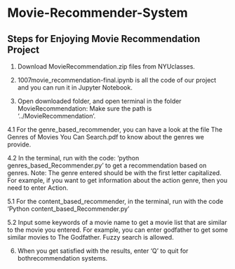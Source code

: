 # Movie-Recommender-System
## Steps for Enjoying Movie Recommendation Project
1. Download MovieRecommendation.zip files from NYUclasses.


2. 1007movie_recommendation-final.ipynb is all the code of our project and
you can run it in Jupyter Notebook.


3. Open downloaded folder, and open terminal in the folder
MovieRecommendation: Make sure the path is ‘../MovieRecommendation’.


4.1 For the genre_based_recommender, you can have a look at the file The
Genres of Movies You Can Search.pdf to know about the genres we
provide.


4.2 In the terminal, run with the code:
‘python genres_based_Recommender.py’ to get a recommendation based
on genres. Note: The genre entered should be with the first letter capitalized.
For example, if you want to get information about the action genre, then you
need to enter Action.


5.1 For the content_based_recommender, in the terminal, run with the code
‘Python content_based_Recommender.py’


5.2 Input some keywords of a movie name to get a movie list that are similar
to the movie you entered. For example, you can enter godfather to get
some similar movies to The Godfather. Fuzzy search is allowed.


6. When you get satisfied with the results, enter ‘Q’ to quit for
bothrecommendation systems.
